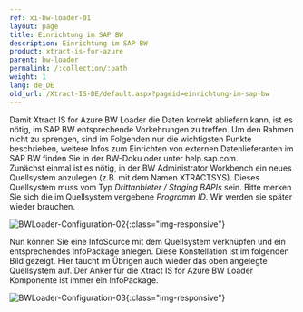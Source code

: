 ```yaml
---
ref: xi-bw-loader-01
layout: page
title: Einrichtung im SAP BW
description: Einrichtung im SAP BW
product: xtract-is-for-azure
parent: bw-loader
permalink: /:collection/:path
weight: 1
lang: de_DE
old_url: /Xtract-IS-DE/default.aspx?pageid=einrichtung-im-sap-bw
---
```


Damit Xtract IS for Azure BW Loader die Daten korrekt abliefern kann, ist es nötig, im SAP BW entsprechende Vorkehrungen zu treffen. Um den Rahmen nicht zu sprengen, sind im Folgenden nur die wichtigsten Punkte beschrieben, weitere Infos zum Einrichten von externen Datenlieferanten im SAP BW finden Sie in der BW-Doku oder unter help.sap.com.<br> 
Zunächst einmal ist es nötig, in der BW Administrator Workbench ein neues Quellsystem anzulegen (z.B. mit dem Namen XTRACTSYS). Dieses Quellsystem muss vom Typ *Drittanbieter / Staging BAPIs* sein. Bitte merken Sie sich die im Quellsystem vergebene *Programm ID*. Wir werden sie später wieder brauchen.

![BWLoader-Configuration-02](/img/content/BWLoader-Configuration-02.png){:class="img-responsive"}

Nun können Sie eine InfoSource mit dem Quellsystem verknüpfen und ein entsprechendes InfoPackage anlegen. Diese Konstellation ist im folgenden Bild gezeigt. Hier taucht im Übrigen auch wieder das oben angelegte Quellsystem auf. Der Anker für die Xtract IS for Azure BW Loader Komponente ist immer ein InfoPackage.

![BWLoader-Configuration-03](/img/content/BWLoader-Configuration-03.png){:class="img-responsive"}
